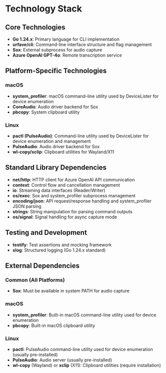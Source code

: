 # Technology Stack

## Core Technologies

- **Go 1.24.x**: Primary language for CLI implementation
- **urfave/cli**: Command-line interface structure and flag management
- **Sox**: External subprocess for audio capture
- **Azure OpenAI GPT-4o**: Remote transcription service

## Platform-Specific Technologies

### macOS
- **system_profiler**: macOS command-line utility used by DeviceLister for device enumeration
- **CoreAudio**: Audio driver backend for Sox
- **pbcopy**: System clipboard utility

### Linux
- **pactl (PulseAudio)**: Command-line utility used by DeviceLister for device enumeration and management
- **PulseAudio**: Audio driver backend for Sox
- **wl-copy/xclip**: Clipboard utilities for Wayland/X11

## Standard Library Dependencies

- **net/http**: HTTP client for Azure OpenAI API communication
- **context**: Control flow and cancellation management
- **io**: Streaming data interfaces (Reader/Writer)
- **os/exec**: Sox and system_profiler subprocess management
- **encoding/json**: API request/response handling and system_profiler JSON parsing
- **strings**: String manipulation for parsing command outputs
- **os/signal**: Signal handling for async capture mode

## Testing and Development

- **testify**: Test assertions and mocking framework
- **slog**: Structured logging (Go 1.24.x standard)

## External Dependencies

### Common (All Platforms)
- **Sox**: Must be available in system PATH for audio capture

### macOS
- **system_profiler**: Built-in macOS command-line utility used for device enumeration
- **pbcopy**: Built-in macOS clipboard utility

### Linux
- **pactl**: PulseAudio command-line utility used for device enumeration (usually pre-installed)
- **PulseAudio**: Audio server (usually pre-installed)
- **wl-copy** (Wayland) or **xclip** (X11): Clipboard utilities (require installation)
